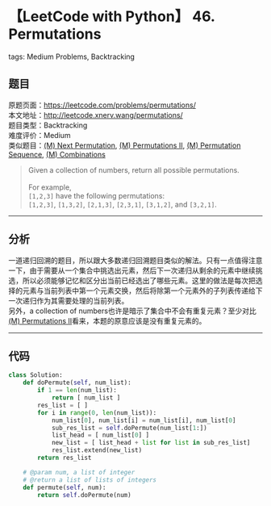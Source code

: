# 【LeetCode with Python】 46. Permutations
tags: Medium Problems, Backtracking

## 题目
原题页面：<https://leetcode.com/problems/permutations/><br/>
本文地址：<http://leetcode.xnerv.wang/permutations/><br/>
题目类型：Backtracking<br/>
难度评价：Medium<br/>
类似题目：[(M) Next Permutation](/next-permutation/), [(M) Permutations II](/permutations-ii/), [(M) Permutation Sequence](/permutation-sequence/), [(M) Combinations](/combinations/)<br/>

> Given a collection of numbers, return all possible permutations.<br/>
><br/>
> For example,<br/>
> `[1,2,3]` have the following permutations:<br/>
> `[1,2,3]`, `[1,3,2]`, `[2,1,3]`, `[2,3,1]`, `[3,1,2]`, and `[3,2,1]`.<br/>

<!-- more -->

---
## 分析
一道递归回溯的题目，所以跟大多数递归回溯题目类似的解法。只有一点值得注意一下，由于需要从一个集合中挑选出元素，然后下一次递归从剩余的元素中继续挑选，所以必须能够记忆和区分出当前已经选出了哪些元素。这里的做法是每次把选择的元素与当前列表中第一个元素交换，然后将除第一个元素外的子列表传递给下一次递归作为其需要处理的当前列表。<br/>
另外，a collection of numbers也许是暗示了集合中不会有重复元素？至少对比[(M) Permutations II](/permutations-ii/)看来，本题的原意应该是没有重复元素的。<br/>

---
## 代码
``` python
class Solution:
    def doPermute(self, num_list):
        if 1 == len(num_list):
            return [ num_list ]
        res_list = [ ]
        for i in range(0, len(num_list)):
            num_list[0], num_list[i] = num_list[i], num_list[0]
            sub_res_list = self.doPermute(num_list[1:])
            list_head = [ num_list[0] ]
            new_list = [ list_head + list for list in sub_res_list]
            res_list.extend(new_list)
        return res_list

    # @param num, a list of integer
    # @return a list of lists of integers
    def permute(self, num):
        return self.doPermute(num)
```
